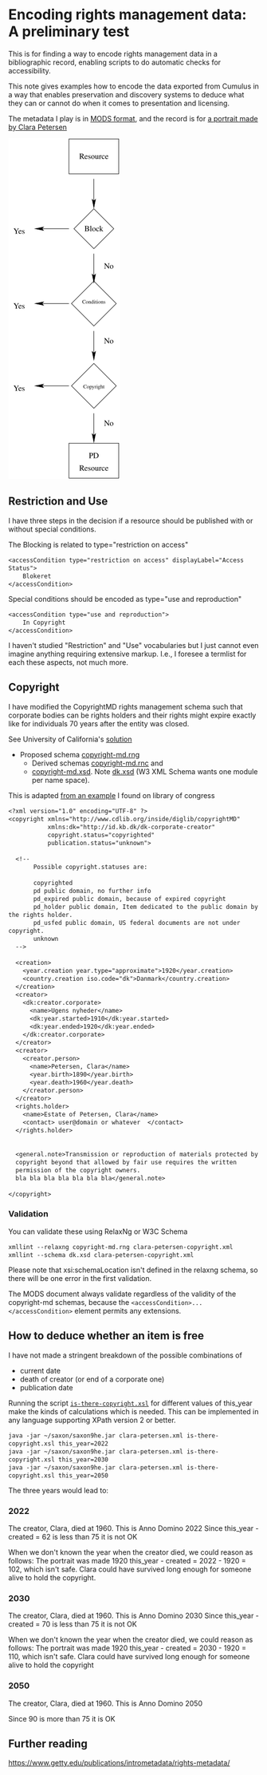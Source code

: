 
# Encoding rights management data: A preliminary test

This is for finding a way to encode rights management data in a
bibliographic record, enabling scripts to do automatic checks for
accessibility.

This note gives examples how to encode the data exported from
Cumulus in a way that enables preservation and discovery systems to
deduce what they can or cannot do when it comes to presentation and
licensing.

The metadata I play is in [MODS
format](https://www.loc.gov/standards/mods/userguide/generalapp.html),
and the record is for [a portrait made by Clara Petersen](./clara-petersen.xml)

![Descision tree](decision-tree.svg)

## Restriction and Use

I have three steps in the decision if a resource should be published
with or without special conditions.

The Blocking is related to  type="restriction on access"

```
<accessCondition type="restriction on access" displayLabel="Access Status">
    Blokeret
</accessCondition>
```

Special conditions should be encoded as  type="use and reproduction"

```
<accessCondition type="use and reproduction">
    In Copyright
</accessCondition>
```

I haven't studied "Restriction" and "Use" vocabularies but I just
cannot even imagine anything requiring extensive markup. I.e., I
foresee a termlist for each these aspects, not much more.

## Copyright

I have modified the CopyrightMD rights management schema such that
corporate bodies can be rights holders and their rights might expire
exactly like for individuals 70 years after the entity was closed.

See University of California's [solution](https://cdlib.org/groups/rights-management-group-copyrightmd/)

* Proposed schema [copyright-md.rng](copyright-md.rng)
  * Derived schemas [copyright-md.rnc](copyright-md.rnc) and
  * [copyright-md.xsd](copyright-md.xsd). Note [dk.xsd](dk.xsd) (W3 XML Schema wants one module per name space).
  

This is adapted [from an
example](https://www.loc.gov/standards/mods/userguide/accesscondition.html#examples)
I found on library of congress
  

```
<?xml version="1.0" encoding="UTF-8" ?>
<copyright xmlns="http://www.cdlib.org/inside/diglib/copyrightMD"
           xmlns:dk="http://id.kb.dk/dk-corporate-creator"
           copyright.status="copyrighted"
           publication.status="unknown">

  <!-- 
       Possible copyright.statuses are:

       copyrighted
       pd public domain, no further info
       pd_expired public domain, because of expired copyright
       pd_holder public domain, Item dedicated to the public domain by the rights holder.
       pd_usfed public domain, US federal documents are not under copyright.
       unknown
  -->
  
  <creation>
    <year.creation year.type="approximate">1920</year.creation>
    <country.creation iso.code="dk">Danmark</country.creation>
  </creation>
  <creator>
    <dk:creator.corporate>
      <name>Ugens nyheder</name>
      <dk:year.started>1910</dk:year.started>
      <dk:year.ended>1920</dk:year.ended>
    </dk:creator.corporate>
  </creator>
  <creator>
    <creator.person>
      <name>Petersen, Clara</name>
      <year.birth>1890</year.birth>
      <year.death>1960</year.death>
    </creator.person>
  </creator>
  <rights.holder>
    <name>Estate of Petersen, Clara</name>
    <contact> user@domain or whatever  </contact>
  </rights.holder>


  <general.note>Transmission or reproduction of materials protected by
  copyright beyond that allowed by fair use requires the written
  permission of the copyright owners.
  bla bla bla bla bla bla bla</general.note>

</copyright>
```

### Validation

You can validate these using RelaxNg or W3C Schema

```
xmllint --relaxng copyright-md.rng clara-petersen-copyright.xml
xmllint --schema dk.xsd clara-petersen-copyright.xml
```

Please note that xsi:schemaLocation isn't defined in the relaxng
schema, so there will be one error in the first validation.

The MODS document always validate regardless of the validity of the
copyright-md schemas, because the
`<accessCondition>...</accessCondition>` element permits any extensions.

## How to deduce whether an item is free

I have not made a stringent breakdown of the possible combinations of 

* current date
* death of creator (or end of a corporate one)
* publication date

Running the script [`is-there-copyright.xsl`](is-there-copyright.xsl) for different values of
this_year make the kinds of calculations which is needed. This can be
implemented in any language supporting XPath version 2 or better.

```
java -jar ~/saxon/saxon9he.jar clara-petersen.xml is-there-copyright.xsl this_year=2022
java -jar ~/saxon/saxon9he.jar clara-petersen.xml is-there-copyright.xsl this_year=2030
java -jar ~/saxon/saxon9he.jar clara-petersen.xml is-there-copyright.xsl this_year=2050
```

The three years would lead to:

### 2022

The creator, Clara, died at 1960.
This is Anno Domino 2022
Since  this_year - created = 62 is less than 75 it is not OK 

When we don't known the year when the creator died, we could reason as
follows: The portrait was made 1920 this_year - created = 2022 - 1920
= 102, which isn't safe. Clara could have survived long enough for
someone alive to hold the copyright.

### 2030

The creator, Clara, died at 1960.
This is Anno Domino 2030
Since  this_year - created = 70 is less than 75 it is not OK 

When we don't known the year when the creator died, we could reason as
follows: The portrait was made 1920 this_year - created = 2030 - 1920
= 110, which isn't safe. Clara could have survived long enough for
someone alive to hold the copyright

### 2050

The creator, Clara, died at 1960.
This is Anno Domino 2050

Since  90 is more than 75 it is OK 

## Further reading

https://www.getty.edu/publications/intrometadata/rights-metadata/
